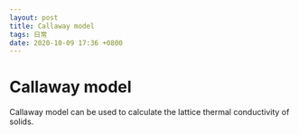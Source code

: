 ```yaml
---
layout: post
title: Callaway model
tags: 日常
date: 2020-10-09 17:36 +0800
---
```

# **Callaway model**
Callaway model can be used to calculate the lattice thermal conductivity of solids.
